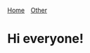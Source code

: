 <nav>
  <ul style="list-style-type: none; padding: 0;">
    <li style="display: inline; margin-right: 10px;"><a href="./README.md">Home</a></li>
    <li style="display: inline; margin-right: 10px;"><a href="./other.md">Other</a></li>
  </ul>
</nav>

# Hi everyone!
